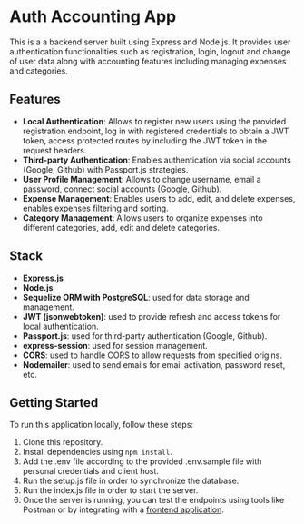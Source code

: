 # Auth Accounting App

This is a a backend server built using Express and Node.js. It provides user authentication functionalities such as registration, login, logout and change of user data along with accounting features including managing expenses and categories.

## Features

- **Local Authentication**: Allows to register new users using the provided registration endpoint, log in with registered credentials to obtain a JWT token, access protected routes by including the JWT token in the request headers.
- **Third-party Authentication**: Enables authentication via social accounts (Google, Github) with Passport.js strategies.
- **User Profile Management**: Allows to change username, email a password, connect social accounts (Google, Github).
- **Expense Management**: Enables users to add, edit, and delete expenses, enables expenses filtering and sorting.
- **Category Management**: Allows users to organize expenses into different categories, add, edit and delete categories.

## Stack

- **Express.js**
- **Node.js**
- **Sequelize ORM with PostgreSQL**: used for data storage and management.
- **JWT (jsonwebtoken)**: used to provide refresh and access tokens for local authentication.
- **Passport.js**: used for third-party authentication (Google, Github).
- **express-session**: used for session management.
- **CORS**: used to handle CORS to allow requests from specified origins.
- **Nodemailer**: used to send emails for email activation, password reset, etc.

## Getting Started

To run this application locally, follow these steps:

1. Clone this repository.
2. Install dependencies using `npm install`.
3. Add the .env file according to the provided .env.sample file with personal credentials and client host.
4. Run the setup.js file in order to synchronize the database.
5. Run the index.js file in order to start the server.
6. Once the server is running, you can test the endpoints using tools like Postman or by integrating with a [frontend application](https://github.com/akozlovska/react_auth-app).
